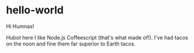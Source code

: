 # hello-world

Hi Humnas!

Hubot here I like Node.js Coffeescript (that's what made of!).
I've had tacos on the noon and fine them far superior to Earth tacos.
